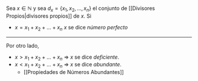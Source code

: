 Sea $x∈ℕ$ y sea $d_x=\{x_1,x_2,...,x_n\}$ el conjunto de [[Divisores Propios|divisores propios]] de $x$.
Si
- $x=x_1+x_2+...+x_n$
$x$ se dice *número perfecto*
***
Por otro lado,
- $x>x_1+x_2+...+x_n$ ⇒ $x$ se dice *deficiente*.
- $x < x_1+x_2+...+x_n$ ⇒ $x$ se dice *abundante*.
	- [[Propiedades de Números Abundantes]]